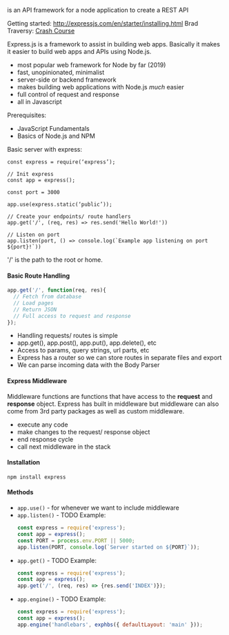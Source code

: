 is an API framework for a node application to create a REST API


Getting started: http://expressjs.com/en/starter/installing.html
Brad Traversy: [Crash Course](https://youtu.be/L72fhGm1tfE)

Express.js is a framework to assist in building web apps. Basically it makes it easier to build web apps and APIs using Node.js. 

- most popular web framework for Node by far (2019)
- fast, unopinionated, minimalist
- server-side or backend framework
- makes building web applications with Node.js _much_ easier
- full control of request and response
- all in Javascript

Prerequisites:
- JavaScript Fundamentals
- Basics of Node.js and NPM


Basic server with express:
```
const express = require(‘express’);

// Init express
const app = express();

const port = 3000

app.use(express.static(‘public’));

// Create your endpoints/ route handlers
app.get('/', (req, res) => res.send('Hello World!'))

// Listen on port
app.listen(port, () => console.log(`Example app listening on port ${port}!`))
```

'/' is the path to the root or home.

#### Basic Route Handling
```js
app.get('/', function(req, res){
  // Fetch from database
  // Load pages
  // Return JSON
  // Full access to request and response
});
```
- Handling requests/ routes is simple
- app.get(), app.post(), app.put(), app.delete(), etc
- Access to params, query strings, url parts, etc
- Express has a router so we can store routes in separate files and export
- We can parse incoming data with the Body Parser

#### Express Middleware
Middleware functions are functions that have access to the **request** and **response** object. Express has built in middleware but middleware can also come from 3rd party packages as well as custom middleware.
- execute any code
- make changes to the request/ response object
- end response cycle
- call next middleware in the stack

#### Installation
`npm install express`

#### Methods
- `app.use()` - for whenever we want to include middleware
- `app.listen()` - TODO
  Example:
  ```js
  const express = require('express');
  const app = express();
  const PORT = process.env.PORT || 5000;
  app.listen(PORT, console.log(`Server started on ${PORT}`));
  ```
- `app.get()` - TODO
  Example:
  ```js
  const express = require('express');
  const app = express();
  app.get('/', (req, res) => {res.send('INDEX')});
  ```
- `app.engine()` - TODO
  Example:
  ```js
  const express = require('express');
  const app = express();
  app.engine('handlebars', exphbs({ defaultLayout: 'main' }));
  ```